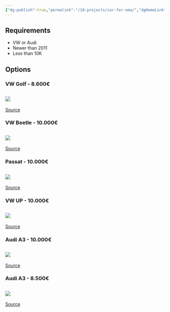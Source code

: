 ```yaml
---
{"dg-publish":true,"permalink":"/10-projects/car-for-oma/","dgHomeLink":true,"dgPassFrontmatter":false}
---
```



## Requirements
- VW or Audi
- Newer than 2011
- Less than 10K

## Options

### VW Golf - 8.600€
![](https://i.imgur.com/1pcfEX6.png)
---
[Source](https://suchen.mobile.de/fahrzeuge/details.html?id=349622285&cn=DE&damageUnrepaired=NO_DAMAGE_UNREPAIRED&gn=20537%2C+Hamburg&grossPrice=true&isSearchRequest=true&ll=53.550862%2C10.048934&makeModelVariant1.makeId=25200&maxPrice=10000&minFirstRegistrationDate=2011-01-01&pageNumber=1&rd=100&scopeId=C&sortOption.sortBy=relevance&searchId=7aaa85e3-82e9-d677-47b6-b38ea2a696c5&ref=srp)

### VW Beetle - 10.000€

![](https://i.imgur.com/d8ahJwX.png)
---
[Source](https://suchen.mobile.de/fahrzeuge/details.html?id=347212459&cn=DE&damageUnrepaired=NO_DAMAGE_UNREPAIRED&gn=20537%2C+Hamburg&grossPrice=true&isSearchRequest=true&ll=53.550862%2C10.048934&makeModelVariant1.makeId=25200&maxPrice=10000&minFirstRegistrationDate=2011-01-01&pageNumber=1&rd=100&scopeId=C&sortOption.sortBy=relevance&action=topInCategory&searchId=7aaa85e3-82e9-d677-47b6-b38ea2a696c5&ref=srp)

### Passat - 10.000€

![](https://i.imgur.com/mJ0qgWg.png)
---
[Source](https://suchen.mobile.de/fahrzeuge/details.html?id=351609552&cn=DE&damageUnrepaired=NO_DAMAGE_UNREPAIRED&gn=20537%2C+Hamburg&grossPrice=true&isSearchRequest=true&ll=53.550862%2C10.048934&makeModelVariant1.makeId=25200&makeModelVariant1.modelDescription=passat&maxMileage=150000&maxPrice=10000&minFirstRegistrationDate=2011-01-01&pageNumber=1&rd=100&scopeId=C&sortOption.sortBy=specifics.firstRegistration&sortOption.sortOrder=DESCENDING&fnai=prev&searchId=79c51a40-a251-9f81-a777-344475dd4af9&ref=srp)

### VW UP - 10.000€

![](https://i.imgur.com/HTOLRPR.png)
---
[Source](https://suchen.mobile.de/fahrzeuge/details.html?id=341087675&cn=DE&damageUnrepaired=NO_DAMAGE_UNREPAIRED&gn=20537%2C+Hamburg&grossPrice=true&isSearchRequest=true&ll=53.550862%2C10.048934&makeModelVariant1.makeId=25200&maxPrice=10000&minFirstRegistrationDate=2011-01-01&pageNumber=1&rd=100&scopeId=C&sortOption.sortBy=specifics.mileage&sortOption.sortOrder=ASCENDING&fnai=prev&searchId=ac6203bf-fcaf-671e-9c88-c0601f7fd02b&ref=srp)

### Audi A3 - 10.000€

![](https://i.imgur.com/wTCs00G.png)
---
[Source](https://suchen.mobile.de/fahrzeuge/details.html?id=353282037&cn=DE&damageUnrepaired=NO_DAMAGE_UNREPAIRED&gn=20537%2C+Hamburg&grossPrice=true&isSearchRequest=true&ll=53.550862%2C10.048934&makeModelVariant1.makeId=1900&makeModelVariant1.modelDescription=A3&maxMileage=150000&maxPrice=10000&minFirstRegistrationDate=2011-01-01&pageNumber=1&rd=100&scopeId=C&sortOption.sortBy=specifics.firstRegistration&sortOption.sortOrder=DESCENDING&fnai=prev&searchId=26ed0cff-88b8-4796-eb55-78da9f25fe1a&ref=srp)

### Audi A3 - 8.500€

![](https://i.imgur.com/aSgx3lm.png)
---
[Source](https://suchen.mobile.de/fahrzeuge/details.html?id=349915552&cn=DE&damageUnrepaired=NO_DAMAGE_UNREPAIRED&gn=20537%2C+Hamburg&grossPrice=true&isSearchRequest=true&ll=53.550862%2C10.048934&makeModelVariant1.makeId=1900&makeModelVariant1.modelDescription=A3&maxMileage=150000&maxPrice=10000&minFirstRegistrationDate=2011-01-01&pageNumber=1&rd=100&scopeId=C&sortOption.sortBy=specifics.firstRegistration&sortOption.sortOrder=DESCENDING&searchId=26ed0cff-88b8-4796-eb55-78da9f25fe1a&ref=srp)
